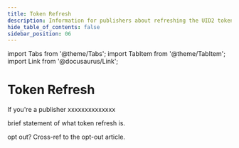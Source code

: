 ```yaml
---
title: Token Refresh
description: Information for publishers about refreshing the UID2 token.
hide_table_of_contents: false
sidebar_position: 06
---
```


import Tabs from '@theme/Tabs';
import TabItem from '@theme/TabItem';
import Link from '@docusaurus/Link';

# Token Refresh

If you're a publisher xxxxxxxxxxxxxx


brief statement of what token refresh is.

<!-- KL said: how to save your data – advertiser (so to save the email, uid2, uid2_2, etc) this we need to think strategically if we want to say this -->


opt out? Cross-ref to the opt-out article.
